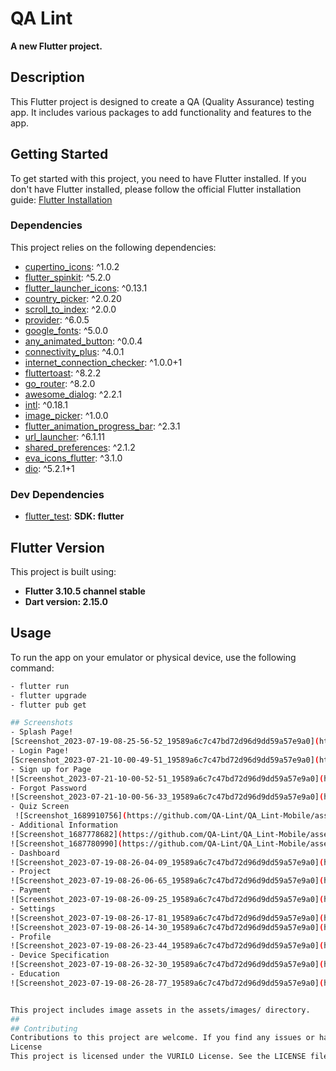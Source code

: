 # QA Lint

**A new Flutter project.**

## Description

This Flutter project is designed to create a QA (Quality Assurance) testing app. It includes various packages to add functionality and features to the app.

## Getting Started

To get started with this project, you need to have Flutter installed. If you don't have Flutter installed, please follow the official Flutter installation guide: [Flutter Installation](https://flutter.dev/docs/get-started/install)

### Dependencies

This project relies on the following dependencies:

- [cupertino_icons](https://pub.dev/packages/cupertino_icons): ^1.0.2
- [flutter_spinkit](https://pub.dev/packages/flutter_spinkit): ^5.2.0
- [flutter_launcher_icons](https://pub.dev/packages/flutter_launcher_icons): ^0.13.1
- [country_picker](https://pub.dev/packages/country_picker): ^2.0.20
- [scroll_to_index](https://pub.dev/packages/scroll_to_index): ^2.0.0
- [provider](https://pub.dev/packages/provider): ^6.0.5
- [google_fonts](https://pub.dev/packages/google_fonts): ^5.0.0
- [any_animated_button](https://pub.dev/packages/any_animated_button): ^0.0.4
- [connectivity_plus](https://pub.dev/packages/connectivity_plus): ^4.0.1
- [internet_connection_checker](https://pub.dev/packages/internet_connection_checker): ^1.0.0+1
- [fluttertoast](https://pub.dev/packages/fluttertoast): ^8.2.2
- [go_router](https://pub.dev/packages/go_router): ^8.2.0
- [awesome_dialog](https://pub.dev/packages/awesome_dialog): ^2.2.1
- [intl](https://pub.dev/packages/intl): ^0.18.1
- [image_picker](https://pub.dev/packages/image_picker): ^1.0.0
- [flutter_animation_progress_bar](https://pub.dev/packages/flutter_animation_progress_bar): ^2.3.1
- [url_launcher](https://pub.dev/packages/url_launcher): ^6.1.11
- [shared_preferences](https://pub.dev/packages/shared_preferences): ^2.1.2
- [eva_icons_flutter](https://pub.dev/packages/eva_icons_flutter): ^3.1.0
- [dio](https://pub.dev/packages/dio): ^5.2.1+1

### Dev Dependencies

- [flutter_test](https://pub.dev/packages/flutter_test): **SDK: flutter**

## Flutter Version

This project is built using:

- **Flutter 3.10.5  channel stable**
- **Dart version: 2.15.0**

## Usage

To run the app on your emulator or physical device, use the following command:

```bash
- flutter run
- flutter upgrade
- flutter pub get

## Screenshots
- Splash Page!
[Screenshot_2023-07-19-08-25-56-52_19589a6c7c47bd72d96d9dd59a57e9a0](https://github.com/QA-Lint/QA_Lint-Mobile/assets/132996901/f97addb9-6476-468d-9a52-d30c05885da1)
- Login Page!
[Screenshot_2023-07-21-10-00-49-51_19589a6c7c47bd72d96d9dd59a57e9a0](https://github.com/QA-Lint/QA_Lint-Mobile/assets/132996901/1276a7d1-eb8c-4411-9ff8-a77362cfe542)
- Sign up for Page
![Screenshot_2023-07-21-10-00-52-51_19589a6c7c47bd72d96d9dd59a57e9a0](https://github.com/QA-Lint/QA_Lint-Mobile/assets/132996901/73ddb787-8e51-4fc7-929f-f5d5be3eaa9b)
- Forgot Password
![Screenshot_2023-07-21-10-00-56-33_19589a6c7c47bd72d96d9dd59a57e9a0](https://github.com/QA-Lint/QA_Lint-Mobile/assets/132996901/55e19bab-3c70-4cf8-845c-75ee2de09aa3)
- Quiz Screen
 ![Screenshot_1689910756](https://github.com/QA-Lint/QA_Lint-Mobile/assets/132996901/80750a28-3a5f-48ed-9b92-f7434f96d3ed)
- Additional Information
![Screenshot_1687778682](https://github.com/QA-Lint/QA_Lint-Mobile/assets/132996901/f17bac41-49a5-4b55-a631-3ef104abe6c6)
![Screenshot_1687780990](https://github.com/QA-Lint/QA_Lint-Mobile/assets/132996901/72e007d7-89e2-4c21-a93d-ea2caea5aadf)
- Dashboard
![Screenshot_2023-07-19-08-26-04-09_19589a6c7c47bd72d96d9dd59a57e9a0](https://github.com/QA-Lint/QA_Lint-Mobile/assets/132996901/d296227a-3669-4630-9028-c563756c5af9)
- Project
![Screenshot_2023-07-19-08-26-06-65_19589a6c7c47bd72d96d9dd59a57e9a0](https://github.com/QA-Lint/QA_Lint-Mobile/assets/132996901/f7860276-a8f5-4848-a2dd-98fb067c6d45)
- Payment
![Screenshot_2023-07-19-08-26-09-25_19589a6c7c47bd72d96d9dd59a57e9a0](https://github.com/QA-Lint/QA_Lint-Mobile/assets/132996901/1f2a0c10-199a-48a1-8b96-a371c9080011)
- Settings
![Screenshot_2023-07-19-08-26-17-81_19589a6c7c47bd72d96d9dd59a57e9a0](https://github.com/QA-Lint/QA_Lint-Mobile/assets/132996901/65793f64-8678-48dc-ac4e-1fae8c3ed1d1)
![Screenshot_2023-07-19-08-26-14-30_19589a6c7c47bd72d96d9dd59a57e9a0](https://github.com/QA-Lint/QA_Lint-Mobile/assets/132996901/3ef79ecb-58a1-4ba2-b44b-a5d98a62710f)
- Profile
![Screenshot_2023-07-19-08-26-23-44_19589a6c7c47bd72d96d9dd59a57e9a0](https://github.com/QA-Lint/QA_Lint-Mobile/assets/132996901/8f0c05b2-76fd-4f4d-b9f9-eaf69acc4a15)
- Device Specification
![Screenshot_2023-07-19-08-26-32-30_19589a6c7c47bd72d96d9dd59a57e9a0](https://github.com/QA-Lint/QA_Lint-Mobile/assets/132996901/c1f9b105-50ed-4ee7-8c6b-99de6bf771e9)
- Education
![Screenshot_2023-07-19-08-26-28-77_19589a6c7c47bd72d96d9dd59a57e9a0](https://github.com/QA-Lint/QA_Lint-Mobile/assets/132996901/bf89c7b9-f841-4a39-bda7-2af37eff0864)


This project includes image assets in the assets/images/ directory.
## 
## Contributing
Contributions to this project are welcome. If you find any issues or have suggestions for improvement, please feel free to open an issue or submit a pull request.
License
This project is licensed under the VURILO License. See the LICENSE file for details.





